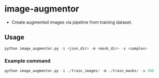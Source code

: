 # image-augmentor

 - Create augmented images via pipeline from training dataset.

## Usage
```python
python image_augmentor.py -i <json_dir> -m <mask_dir> -s <samples>
```
### Example command
```python
python image_augmentor.py -i ./train_images/ -m ./train_masks/ -s 200
```
